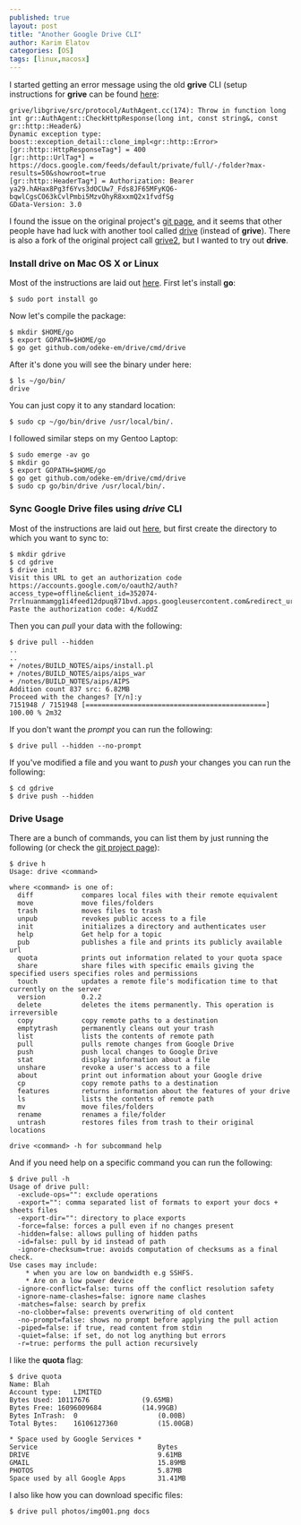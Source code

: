 ```yaml
---
published: true
layout: post
title: "Another Google Drive CLI"
author: Karim Elatov
categories: [OS]
tags: [linux,macosx]
---
```

I started getting an error message using the old **grive** CLI (setup instructions for **grive** can be found [here](/2013/02/sharing-a-file-encrypted-by-encfs-with-android-and-linux-systems-with-google-drive/):

	grive/libgrive/src/protocol/AuthAgent.cc(174): Throw in function long int gr::AuthAgent::CheckHttpResponse(long int, const string&, const gr::http::Header&)
	Dynamic exception type: boost::exception_detail::clone_impl<gr::http::Error>
	[gr::http::HttpResponseTag*] = 400
	[gr::http::UrlTag*] = https://docs.google.com/feeds/default/private/full/-/folder?max-results=50&showroot=true
	[gr::http::HeaderTag*] = Authorization: Bearer ya29.hAHax8Pg3f6Yvs3dOCUw7_Fds8JF65MFyKQ6-bqwlCgsCO63kCvlPmbi5MzvOhyR8xxmQ2x1fvdfSg
	GData-Version: 3.0

I found the issue on the original project's [git page](https://github.com/Grive/grive/issues/311), and it seems that other people have had luck with another tool called [drive](https://github.com/odeke-em/drive) (instead of **grive**). There is also a fork of the original project call [grive2](https://github.com/vitalif/Grive2), but I wanted to try out **drive**.

### Install drive on Mac OS X or Linux

Most of the instructions are laid out [here](https://github.com/odeke-em/drive/blob/master/platform_packages.md). First let's install **go**:

	$ sudo port install go

Now let's compile the package:

	$ mkdir $HOME/go
	$ export GOPATH=$HOME/go
	$ go get github.com/odeke-em/drive/cmd/drive

After it's done you will see the binary under here:

	$ ls ~/go/bin/
	drive

You can just copy it to any standard location:

	$ sudo cp ~/go/bin/drive /usr/local/bin/.

I followed similar steps on my Gentoo Laptop:

	$ sudo emerge -av go
	$ mkdir go
	$ export GOPATH=$HOME/go
	$ go get github.com/odeke-em/drive/cmd/drive
	$ sudo cp go/bin/drive /usr/local/bin/.

### Sync Google Drive files using *drive* CLI

Most of the instructions are laid out [here](https://github.com/odeke-em/drive/blob/master/platform_packages.md), but first create the directory to which you want to sync to:

	$ mkdir gdrive
	$ cd gdrive
	$ drive init
	Visit this URL to get an authorization code
	https://accounts.google.com/o/oauth2/auth?access_type=offline&client_id=352074-7rrlnuanmamgg1i4feed12dpuq871bvd.apps.googleusercontent.com&redirect_uri=urn%3Aietf%3Awg%3Aoauth%3A2.0%3Aoob&response_type=code&scope=https%3A%2F%2Fwww.googleapis.com%2Fauth%2Fdrive
	Paste the authorization code: 4/KuddZ

Then you can *pull* your data with the following:

	$ drive pull --hidden
	..
	..
	+ /notes/BUILD_NOTES/aips/install.pl
	+ /notes/BUILD_NOTES/aips/aips_war
	+ /notes/BUILD_NOTES/aips/AIPS
	Addition count 837 src: 6.82MB
	Proceed with the changes? [Y/n]:y
	7151948 / 7151948 [=============================================] 100.00 % 2m32

If you don't want the *prompt* you can run the following:

	$ drive pull --hidden --no-prompt

If you've modified a file and you want to *push* your changes you can run the following:

	$ cd gdrive
	$ drive push --hidden

### Drive Usage

There are a bunch of commands, you can list them by just running the following (or check the [git project page](https://github.com/odeke-em/drive)):

	$ drive h
	Usage: drive <command>
	
	where <command> is one of:
	  diff            compares local files with their remote equivalent
	  move            move files/folders
	  trash           moves files to trash
	  unpub           revokes public access to a file
	  init            initializes a directory and authenticates user
	  help            Get help for a topic
	  pub             publishes a file and prints its publicly available url
	  quota           prints out information related to your quota space
	  share           share files with specific emails giving the specified users specifies roles and permissions
	  touch           updates a remote file's modification time to that currently on the server
	  version         0.2.2
	  delete          deletes the items permanently. This operation is irreversible
	  copy            copy remote paths to a destination
	  emptytrash      permanently cleans out your trash
	  list            lists the contents of remote path
	  pull            pulls remote changes from Google Drive
	  push            push local changes to Google Drive
	  stat            display information about a file
	  unshare         revoke a user's access to a file
	  about           print out information about your Google drive
	  cp              copy remote paths to a destination
	  features        returns information about the features of your drive
	  ls              lists the contents of remote path
	  mv              move files/folders
	  rename          renames a file/folder
	  untrash         restores files from trash to their original locations
	
	drive <command> -h for subcommand help

And if you need help on a specific command you can run the following:

	$ drive pull -h
	Usage of drive pull:
	  -exclude-ops="": exclude operations
	  -export="": comma separated list of formats to export your docs + sheets files
	  -export-dir="": directory to place exports
	  -force=false: forces a pull even if no changes present
	  -hidden=false: allows pulling of hidden paths
	  -id=false: pull by id instead of path
	  -ignore-checksum=true: avoids computation of checksums as a final check.
	Use cases may include:
		* when you are low on bandwidth e.g SSHFS.
		* Are on a low power device
	  -ignore-conflict=false: turns off the conflict resolution safety
	  -ignore-name-clashes=false: ignore name clashes
	  -matches=false: search by prefix
	  -no-clobber=false: prevents overwriting of old content
	  -no-prompt=false: shows no prompt before applying the pull action
	  -piped=false: if true, read content from stdin
	  -quiet=false: if set, do not log anything but errors
	  -r=true: performs the pull action recursively
	  
I like the **quota** flag:

	$ drive quota
	Name: Blah
	Account type:	LIMITED
	Bytes Used:	10117676             (9.65MB)
	Bytes Free:	16096009684          (14.99GB)
	Bytes InTrash:	0                    (0.00B)
	Total Bytes:	16106127360          (15.00GB)
	
	* Space used by Google Services *
	Service                              Bytes
	DRIVE                                9.61MB
	GMAIL                                15.89MB
	PHOTOS                               5.87MB
	Space used by all Google Apps        31.41MB

I also like how you can download specific files:

	$ drive pull photos/img001.png docs

